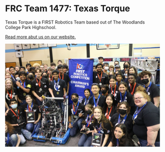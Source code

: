 # FRC Team 1477: Texas Torque

Texas Torque is a FIRST Robotics Team based out of The Woodlands College Park Highschool.

[Read more abut us on our website.](https://www.texastorque.org/about-us-2/)

![our team](../pictures/pasadena.JPG)
